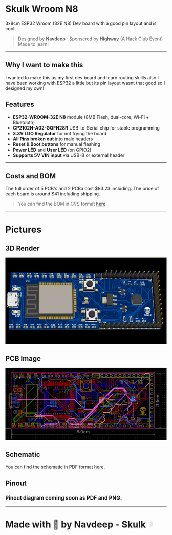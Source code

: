 # Skulk Wroom N8
3x8cm ESP32 Wroom (32E N8) Dev board with a good pin layout and is cool!
> Designed by **Navdeep** · Sponsered by **Highway** (A Hack Club Event) · Made to learn!
---
## Why I want to make this
I wanted to make this as my first dev board and learn routing skillls also I have been working with ESP32 a little but its pin layout wasnt that good so I designed my own!
## Features

- **ESP32-WROOM-32E N8** module (8MB Flash, dual-core, Wi-Fi + Bluetooth)
- **CP2102N-A02-GQFN28R** USB-to-Serial chip for stable programming
- **3.3V LDO Regulator** for not frying the board
- **All Pins broken out** into male headers 
- **Reset & Boot buttons** for manual flashing
- **Power LED** and **User LED** (on GPIO2)
- **Supports 5V VIN input** via USB-B or external header
---
## Costs and BOM
The full order of 5 PCB's and 2 PCBa cost $83.23 including. The price of each board is around $41 including shipping.
> You can find the BOM in CVS format [here](https://github.com/Navdeep-Codes/Skulk-Wroom-N8/blob/main/Files/PAP_Skulk-ESP32-Wroom-N8.csv).
---
# Pictures
## 3D Render
![3D Render](./Images/3D%20Render.png)
## PCB Image
![PCB Image](./Images/Final%20PCB.png)
## Schematic
You can find the schematic in PDF format [here](https://github.com/Navdeep-Codes/Skulk-Wroom-N8/blob/main/Files/SCH_Skulk-ESP32-Wroom-N8.pdf).
## Pinout
### Pinout diagram coming soon as PDF and PNG.
---
# Made with 💖 by Navdeep - Skulk <img src="./Images/Skulk-Logo.png" width="20" height="20">
